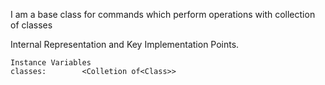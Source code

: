 I am a base class for commands which perform operations with collection of classes
 
Internal Representation and Key Implementation Points.

    Instance Variables
	classes:		<Colletion of<Class>>